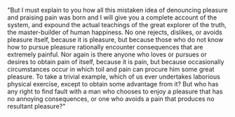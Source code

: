 "But I must explain to you how all this mistaken idea of 
denouncing pleasure and praising pain was born and I will 
give you a complete account of the system, and expound the 
actual teachings of the great explorer of the truth, the 
master-builder of human happiness. No one rejects, dislikes, 
or avoids pleasure itself, because it is pleasure, but because 
those who do not know how to pursue pleasure rationally 
encounter consequences that are extremely painful. Nor again 
is there anyone who loves or pursues or desires to obtain pain 
of itself, because it is pain, but because occasionally 
circumstances occur in which toil and pain can procure him 
some great pleasure. To take a trivial example, which of us 
ever undertakes laborious physical exercise, except to obtain 
some advantage from it? But who has any right to find fault 
with a man who chooses to enjoy a pleasure that has no annoying 
consequences, or one who avoids a pain that produces no resultant 
pleasure?"